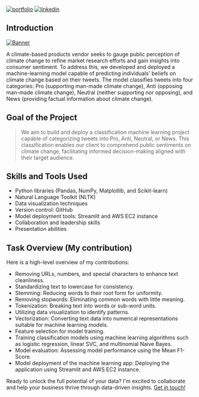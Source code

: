 [![portfolio](https://img.shields.io/badge/my_portfolio-000?style=for-the-badge&logo=ko-fi&logoColor=white)](https://bankoleridwan.github.io/)
[![linkedin](https://img.shields.io/badge/linkedin-0A66C2?style=for-the-badge&logo=linkedin&logoColor=white)](https://www.linkedin.com/in/bankoleridwan/)


## Introduction
[![Banner](https://raw.githubusercontent.com/bankoleridwan/Climate-Change-Sentiment-Classifier/main/img/banner.jpg)](https://unsplash.com/photos/people-gathered-outside-buildings-holding-climate-justice-now-signage-dYZumbs8f_E)


A climate-based products vendor seeks to gauge public perception of climate change to refine market research efforts and gain insights into consumer sentiment. To address this, we developed and deployed a machine-learning model capable of predicting individuals' beliefs on climate change based on their tweets. The model classifies tweets into four categories: Pro (supporting man-made climate change), Anti (opposing man-made climate change), Neutral (neither supporting nor opposing), and News (providing factual information about climate change).


## Goal of the Project

> We aim to build and deploy a classification machine learning project capable of categorizing tweets into Pro, Anti, Neutral, or News. This classification enables our client to comprehend public sentiments on climate change, facilitating informed decision-making aligned with their target audience. 



## Skills and Tools Used
*	Python libraries (Pandas, NumPy, Matplotlib, and Scikit-learn)
*	Natural Language Toolkit (NLTK)
*	Data visualization techniques
*	Version control: GitHub
*	Model deployment tools: Streamlit and AWS EC2 instance
*	Collaboration and leadership skills
*	Presentation abilities


## Task Overview (My contribution)

Here is a high-level overview of my contributions:
* Removing URLs, numbers, and special characters to enhance text cleanliness.
* Standardizing text to lowercase for consistency.
* Stemming: Reducing words to their root form for uniformity.
* Removing stopwords: Eliminating common words with little meaning.
* Tokenization: Breaking text into words or sub-word units.
* Utilizing data visualization to identify patterns.
* Vectorization: Converting text data into numerical representations suitable for machine learning models.
* Feature selection for model training.
* Training classification models using machine learning algorithms such as logistic regression, linear SVC, and multinomial Naive Bayes.
* Model evaluation: Assessing model performance using the Mean F1-Score.
* Model deployment of the machine learning app: Deploying the application using Streamlit and AWS EC2 instance.


Ready to unlock the full potential of your data? I'm excited to collaborate and help your business thrive through data-driven insights. [Get in touch!](https://bankoleridwan.github.io/#contact:~:text=My%20Resume-,Contact%20Me,-Ready%20to%20unlock)

